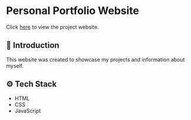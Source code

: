 # Personal Portfolio Website

Click [here](https://tbaratta.github.io/personal-website/) to view the project website.

## 🤖 Introduction <a name="introduction"></a>

This website was created to showcase my projects and information about myself.

## ⚙️ Tech Stack <a name="tech-stack"></a>

- HTML
- CSS
- JavaScript
